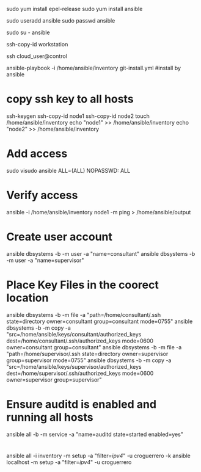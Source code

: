 sudo yum install epel-release
sudo yum install ansible

sudo useradd ansible
sudo passwd ansible

sudo su - ansible

ssh-copy-id workstation

ssh cloud_user@control

ansible-playbook -i /home/ansible/inventory git-install.yml   #install by ansible 

# copy ssh key to all hosts
ssh-keygen
ssh-copy-id node1
ssh-copy-id node2
touch /home/ansible/inventory
echo "node1" >> /home/ansible/inventory
echo "node2" >> /home/ansible/inventory

# Add access 
sudo visudo
ansible    ALL=(ALL)       NOPASSWD: ALL

# Verify access
ansible -i /home/ansible/inventory node1 -m ping > /home/ansible/output

# Create user account 
ansible dbsystems -b -m user -a "name=consultant"
ansible dbsystems -b -m user -a "name=supervisor"

# Place Key Files in the coorect location 
ansible dbsystems -b -m file -a "path=/home/consultant/.ssh state=directory owner=consultant group=consultant mode=0755"
ansible dbsystems -b -m copy -a "src=/home/ansible/keys/consultant/authorized_keys dest=/home/consultant/.ssh/authorized_keys mode=0600 owner=consultant group=consultant"
ansible dbsystems -b -m file -a "path=/home/supervisor/.ssh state=directory owner=supervisor group=supervisor mode=0755"
ansible dbsystems -b -m copy -a "src=/home/ansible/keys/supervisor/authorized_keys dest=/home/supervisor/.ssh/authorized_keys mode=0600 owner=supervisor group=supervisor"

# Ensure auditd is enabled and running all hosts
ansible all -b -m service -a "name=auditd state=started enabled=yes"

#
ansible all -i inventory -m setup -a "filter=*ipv4*" -u croguerrero -k
ansible localhost -m setup -a "filter=*ipv4*" -u croguerrero